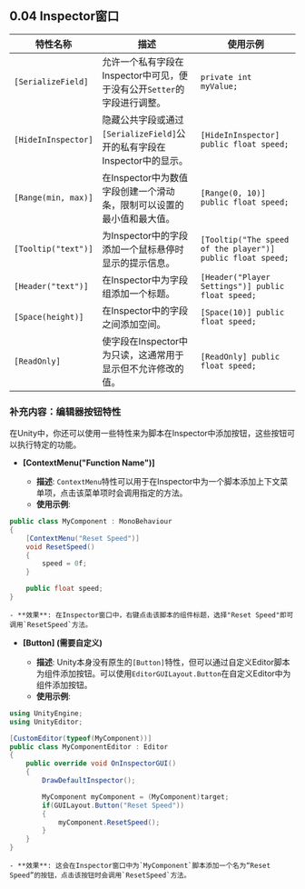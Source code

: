 ## 0.04 Inspector窗口

| **特性名称**            | **描述**                                            | **使用示例**                                                   |
| ------------------- | ------------------------------------------------- | ---------------------------------------------------------- |
| `[SerializeField]`  | 允许一个私有字段在Inspector中可见，便于没有公开`Setter`的字段进行调整。      | `private int myValue;`                                     |
| `[HideInInspector]` | 隐藏公共字段或通过`[SerializeField]`公开的私有字段在Inspector中的显示。 | `[HideInInspector] public float speed;`                    |
| `[Range(min, max)]` | 在Inspector中为数值字段创建一个滑动条，限制可以设置的最小值和最大值。           | `[Range(0, 10)] public float speed;`                       |
| `[Tooltip("text")]` | 为Inspector中的字段添加一个鼠标悬停时显示的提示信息。                   | `[Tooltip("The speed of the player")] public float speed;` |
| `[Header("text")]`  | 在Inspector中为字段组添加一个标题。                            | `[Header("Player Settings")] public float speed;`          |
| `[Space(height)]`   | 在Inspector中的字段之间添加空间。                             | `[Space(10)] public float speed;`                          |
| `[ReadOnly]`        | 使字段在Inspector中为只读，这通常用于显示但不允许修改的值。                | `[ReadOnly] public float speed;`                           |

###
### 补充内容：编辑器按钮特性

在Unity中，你还可以使用一些特性来为脚本在Inspector中添加按钮，这些按钮可以执行特定的功能。

- **[ContextMenu("Function Name")]**
    
    - **描述**: `ContextMenu`特性可以用于在Inspector中为一个脚本添加上下文菜单项，点击该菜单项时会调用指定的方法。
    - **使用示例**:
        
        
``` csharp
public class MyComponent : MonoBehaviour
{
    [ContextMenu("Reset Speed")]
    void ResetSpeed()
    {
        speed = 0f;
    }

    public float speed;
}

```
        
    - **效果**: 在Inspector窗口中，右键点击该脚本的组件标题，选择"Reset Speed"即可调用`ResetSpeed`方法。
- **[Button] (需要自定义)**
    
    - **描述**: Unity本身没有原生的`[Button]`特性，但可以通过自定义Editor脚本为组件添加按钮。可以使用`EditorGUILayout.Button`在自定义Editor中为组件添加按钮。
    - **使用示例**:
        
        
``` csharp
using UnityEngine;
using UnityEditor;

[CustomEditor(typeof(MyComponent))]
public class MyComponentEditor : Editor
{
    public override void OnInspectorGUI()
    {
        DrawDefaultInspector();

        MyComponent myComponent = (MyComponent)target;
        if(GUILayout.Button("Reset Speed"))
        {
            myComponent.ResetSpeed();
        }
    }
}

```
        
    - **效果**: 这会在Inspector窗口中为`MyComponent`脚本添加一个名为“Reset Speed”的按钮，点击该按钮时会调用`ResetSpeed`方法。